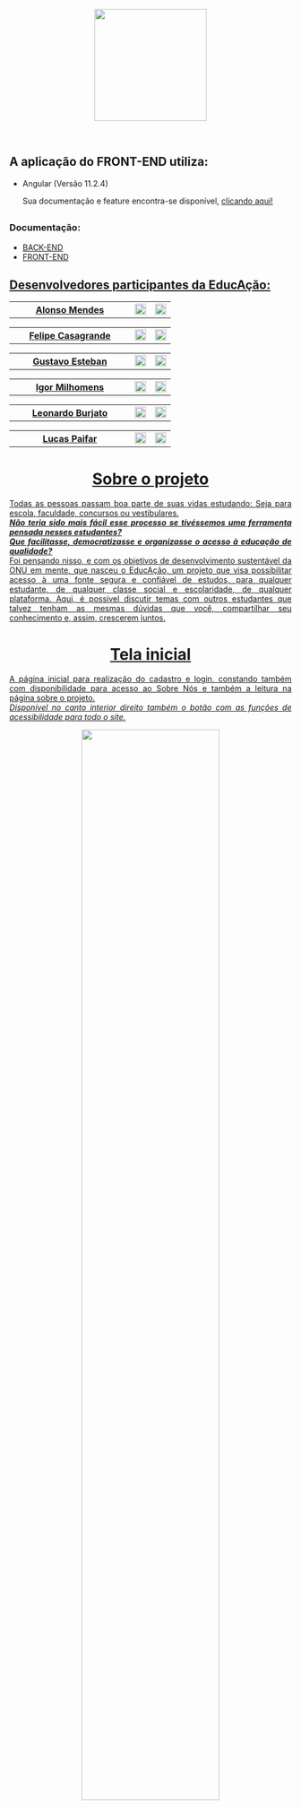 <p align="center"><img width="200px" src="https://i.imgur.com/AdJMOJr.png"/></p>
<br>

## A aplicação do FRONT-END utiliza: 

<ul>
  <li>Angular (Versão 11.2.4)</li>
  <p>Sua documentação e feature encontra-se disponível, <a href="https://angular.io/">clicando aqui!</a></p>
</ul>

## <h3>Documentação:</h3>
<ul>
  <li><a href="https://github.com/igorMilhomens/educAcao">BACK-END</a></li>
  <li><a href="https://github.com/Gustavo-Esteban/educAcao-FrontEnd">FRONT-END</li>
</ul>

## <h2> Desenvolvedores participantes da EducAção: </h2>

<table>
  <th width="200px">Alonso Mendes</th>
  <td><a href="https://github.com/AlonsoMendes"><img width="20px" src="https://i.imgur.com/aH6XgEL.png"></a></td> 
  <td><a href="https://www.linkedin.com/in/alonso-mendes-15a26b1b6/"><img width="20px" src="https://i.imgur.com/pJ2QVXq.png"></a></td>
</table>
 <table>
  <th width="200px">Felipe Casagrande</th>
  <td><a href="https://github.com/fehcasa"><img width="20px" src="https://i.imgur.com/aH6XgEL.png"></a></td> 
  <td><a href="https://www.linkedin.com/in/felipecasagrande1307/"><img width="20px" src="https://i.imgur.com/pJ2QVXq.png"></a></td>
 </table> 
 <table> 
  <th width="200px">Gustavo Esteban</th>
  <td><a href="https://github.com/Gustavo-Esteban"><img width="20px" src="https://i.imgur.com/aH6XgEL.png"></a></td> 
  <td><a href="https://www.linkedin.com/in/gustavo-esteban/"><img width="20px" src="https://i.imgur.com/pJ2QVXq.png"></a></td>
 </table> 
 <table> 
  <th width="200px">Igor Milhomens</th>
  <td><a href="https://github.com/igorMilhomens"><img width="20px" src="https://i.imgur.com/aH6XgEL.png"></a></td> 
  <td><a href="https://www.linkedin.com/in/igor-milhomens/"><img width="20px" src="https://i.imgur.com/pJ2QVXq.png"></a></td>
 </table> 
 <table> 
  <th width="200px">Leonardo Burjato</th>
  <td><a href="https://github.com/qbleonardo"><img width="20px" src="https://i.imgur.com/aH6XgEL.png"></a></td> 
  <td><a href="https://www.linkedin.com/in/leonardo-burjato/"><img width="20px" src="https://i.imgur.com/pJ2QVXq.png"></a></td>
 </table>  
 <table> 
  <th width="200px">Lucas Paifar</th>
  <td><a href="https://github.com/lpaifar"><img width="20px" src="https://i.imgur.com/aH6XgEL.png"></a></td> 
  <td><a href="https://www.linkedin.com/in/lucaspaifar/"><img width="20px" src="https://i.imgur.com/pJ2QVXq.png"></a></td>
 </table>  
 
## <h1 align="center"> Sobre o projeto</h1>
<p align="justify">Todas as pessoas passam boa parte de suas vidas estudando: Seja para escola, faculdade, concursos ou vestibulares.<br><em><strong>Não teria sido mais fácil esse processo se tivéssemos uma ferramenta pensada nesses estudantes?</strong></em><br> <em><strong>Que facilitasse, democratizasse e organizasse o acesso à educação de qualidade?</strong></em><br> Foi pensando nisso, e com os objetivos de desenvolvimento sustentável da ONU em mente, que nasceu o EducAção, um projeto que visa possibilitar acesso à uma fonte segura e confiável de estudos, para qualquer estudante, de qualquer classe social e escolaridade, de qualquer plataforma. Aqui, é possível discutir temas com outros estudantes que talvez tenham as mesmas dúvidas que você, compartilhar seu conhecimento e, assim, crescerem juntos.</p>

## <h1 align="center"> Tela inicial</h1>
<p align="justify">A página inicial para realização do cadastro e login, constando também com disponibilidade para acesso ao Sobre Nós e também a leitura na página sobre o projeto.<br><em>Disponível no canto interior direito também o botão com as funções de acessibilidade para todo o site.</em></p>
<p align="center"><img width="70%" src="https://i.imgur.com/bJOfVuT.gif"></p>

## <h1 align="center"> Home</h1>
<p align="justify">Após realizar o acesso a sua conta, você terá acesso à Home qual poderá realizar publicações, visualizar publicação realizada por outros participantes cadastrado no site. Além disso, poderá editar suas postagens, visualizar temas específicos cadastrados no seu canto esquerdo da tela no card de "Tema".</p>
<p align="center"><img width="70%" src="https://i.imgur.com/KpdGp96.jpg"></p>

## <h2 align="center"> Conheça mais sobre o projeto!</h2>
<p align="center">Acesse o site e conheça mais sobre o nosso projeto! <strong>Clique no ícone abaixo:</strong></p>
<p align="center"><a href="https://educacao1.herokuapp.com/"><img width="90px" src="https://i.imgur.com/NhBWVw2.png"></p>
